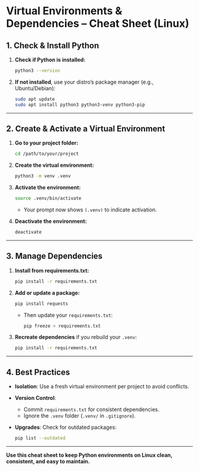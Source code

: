 # **Virtual Environments & Dependencies – Cheat Sheet (Linux)**

## **1. Check & Install Python**

1. **Check if Python is installed:**

   ```bash
   python3 --version
   ```

2. **If not installed**, use your distro’s package manager (e.g., Ubuntu/Debian):

   ```bash
   sudo apt update
   sudo apt install python3 python3-venv python3-pip
   ```

---

## **2. Create & Activate a Virtual Environment**

1. **Go to your project folder:**

   ```bash
   cd /path/to/your/project
   ```

2. **Create the virtual environment:**

   ```bash
   python3 -m venv .venv
   ```

3. **Activate the environment:**

   ```bash
   source .venv/bin/activate
   ```

   - Your prompt now shows `(.venv)` to indicate activation.
4. **Deactivate the environment:**

   ```bash
   deactivate
   ```

---

## **3. Manage Dependencies**

1. **Install from requirements.txt:**

   ```bash
   pip install -r requirements.txt
   ```

2. **Add or update a package:**

   ```bash
   pip install requests
   ```

   - Then update your `requirements.txt`:

     ```bash
     pip freeze > requirements.txt
     ```

3. **Recreate dependencies** if you rebuild your `.venv`:

   ```bash
   pip install -r requirements.txt
   ```

---

## **4. Best Practices**

- **Isolation**: Use a fresh virtual environment per project to avoid conflicts.
- **Version Control**:
  - Commit `requirements.txt` for consistent dependencies.
  - Ignore the `.venv` folder (`.venv/` in `.gitignore`).
- **Upgrades**: Check for outdated packages:

  ```bash
  pip list --outdated
  ```

---

**Use this cheat sheet to keep Python environments on Linux clean, consistent, and easy to maintain.**
